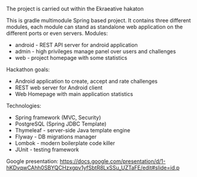 The project is carried out within the Ekraeative hakaton

This is gradle multimodule Spring based project. It contains three different modules, each module can stand as standalone web application on the different ports or even servers. Modules:
- android - REST API server for android application
- admin - high privileges manage panel over users and challenges
- web - project homepage with some statistics

Hackathon goals:
- Android application to create, accept and rate challenges
- REST web server for Android client
- Web Homepage with main application statistics

Technologies:

- Spring framework (MVC, Security)
- PostgreSQL (Spring JDBC Template)
- Thymeleaf - server-side Java template engine
- Flyway - DB migrations manager
- Lombok - modern boilerplate code killer
- JUnit - testing framework

Google presentation: https://docs.google.com/presentation/d/1-hKDvqwCAhh0SBYQCHzxgpv1yfSbtR8LxSSu_UZTaFE/edit#slide=id.p

